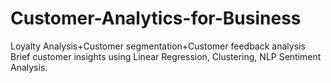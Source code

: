 # Customer-Analytics-for-Business
Loyalty Analysis+Customer segmentation+Customer feedback analysis
Brief customer insights using Linear Regression, Clustering, NLP Sentiment Analysis.
